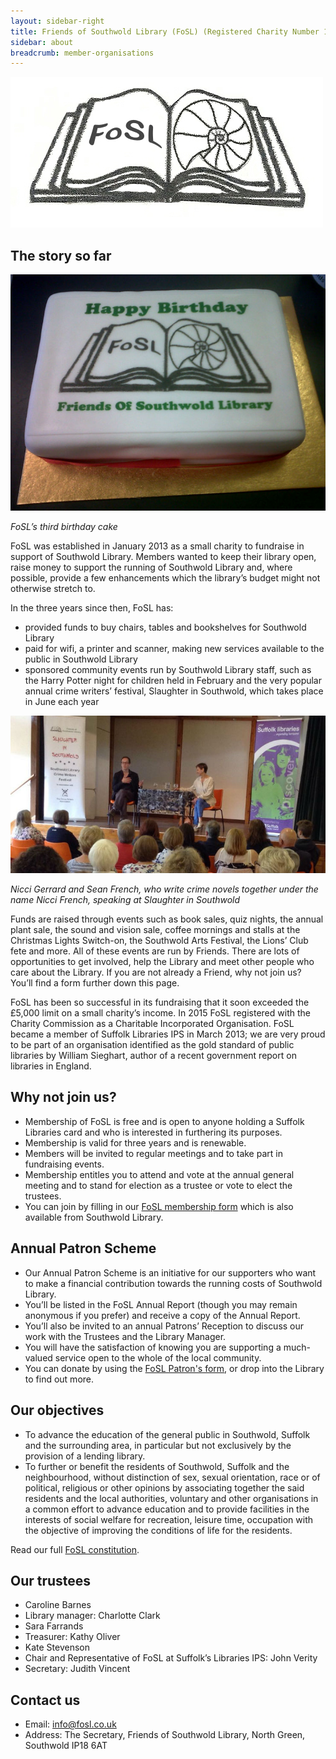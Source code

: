 ```yaml
---
layout: sidebar-right
title: Friends of Southwold Library (FoSL) (Registered Charity Number 1163525)
sidebar: about
breadcrumb: member-organisations
---
```

![Friends of Southwold Library (FoSL) logo](/images/article/logo-friends-of-southwold-library-fosl.jpg)

## The story so far

![FoSL’s third birthday cake](/images/article/friends-of-southwold-library-fosl-birthday-cake.jpg)

*FoSL’s third birthday cake*

FoSL was established in January 2013 as a small charity to fundraise in support of Southwold Library. Members wanted to keep their library open, raise money to support the running of Southwold Library and, where possible, provide a few enhancements which the library’s budget might not otherwise stretch to.

In the three years since then, FoSL has:

* provided funds to buy chairs, tables and bookshelves for Southwold Library
* paid for wifi, a printer and scanner, making new services available to the public in Southwold Library
* sponsored community events run by Southwold Library staff, such as the Harry Potter night for children held in February and the very popular annual crime writers’ festival, Slaughter in Southwold, which takes place in June each year

![Nicci French at Slaughter in Southwold](/images/article/friends-of-southwold-library-fosl-nicci-french.jpg)

*Nicci Gerrard and Sean French, who write crime novels together under the name Nicci French, speaking at Slaughter in Southwold*

Funds are raised through events such as book sales, quiz nights, the annual plant sale, the sound and vision sale, coffee mornings and stalls at the Christmas Lights Switch-on, the Southwold Arts Festival, the Lions’ Club fete and more. All of these events are run by Friends. There are lots of opportunities to get involved, help the Library and meet other people who care about the Library. If you are not already a Friend, why not join us? You’ll find a form further down this page.

FoSL has been so successful in its fundraising that it soon exceeded the £5,000 limit on a small charity’s income. In 2015 FoSL registered with the Charity Commission as a Charitable Incorporated Organisation. FoSL became a member of Suffolk Libraries IPS in March 2013; we are very proud to be part of an organisation identified as the gold standard of public libraries by William Sieghart, author of a recent government report on libraries in England.

## Why not join us?

* Membership of FoSL is free and is open to anyone holding a Suffolk Libraries card and who is interested in furthering its purposes.
* Membership is valid for three years and is renewable.
* Members will be invited to regular meetings and to take part in fundraising events.
* Membership entitles you to attend and vote at the annual general meeting and to stand for election as a trustee or vote to elect the trustees.
* You can join by filling in our [FoSL membership form](/assets/pdf/fosl-membership-form.pdf) which is also available from Southwold Library.

## Annual Patron Scheme

* Our Annual Patron Scheme is an initiative for our supporters who want to make a financial contribution towards the running costs of Southwold Library.
* You’ll be listed in the FoSL Annual Report (though you may remain anonymous if you prefer) and receive a copy of the Annual Report.
* You’ll also be invited to an annual Patrons’ Reception to discuss our work with the Trustees and the Library Manager.
* You will have the satisfaction of knowing you are supporting a much-valued service open to the whole of the local community.
* You can donate by using the [FoSL Patron's form](/assets/pdf/fosl-patron-scheme-form.pdf), or drop into the Library to find out more.

## Our objectives

* To advance the education of the general public in Southwold, Suffolk and the surrounding area, in particular but not exclusively by the provision of a lending library.
* To further or benefit the residents of Southwold, Suffolk and the neighbourhood, without distinction of sex, sexual orientation, race or of political, religious or other opinions by associating together the said residents and the local authorities, voluntary and other organisations in a common effort to advance education and to provide facilities in the interests of social welfare for recreation, leisure time, occupation with the objective of improving the conditions of life for the residents.

Read our full [FoSL constitution](/assets/pdf/fosl-constitution.pdf).

## Our trustees

* Caroline Barnes
* Library manager: Charlotte Clark
* Sara Farrands
* Treasurer: Kathy Oliver
* Kate Stevenson
* Chair and Representative of FoSL at Suffolk’s Libraries IPS: John Verity
* Secretary: Judith Vincent

## Contact us

* Email: info@fosl.co.uk
* Address: The Secretary, Friends of Southwold Library, North Green, Southwold IP18 6AT
